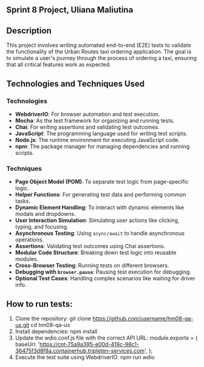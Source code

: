 ## Sprint 8 Project, Uliana Maliutina

## Description
This project involves writing automated end-to-end (E2E) tests to validate the functionality of the Urban Routes taxi ordering application. The goal is to simulate a user's journey through the process of ordering a taxi, ensuring that all critical features work as expected.

## Technologies and Techniques Used

### Technologies
- **WebdriverIO**: For browser automation and test execution.
- **Mocha**: As the test framework for organizing and running tests.
- **Chai**: For writing assertions and validating test outcomes.
- **JavaScript**: The programming language used for writing test scripts.
- **Node.js**: The runtime environment for executing JavaScript code.
- **npm**: The package manager for managing dependencies and running scripts.

### Techniques
- **Page Object Model (POM)**: To separate test logic from page-specific logic.
- **Helper Functions**: For generating test data and performing common tasks.
- **Dynamic Element Handling**: To interact with dynamic elements like modals and dropdowns.
- **User Interaction Simulation**: Simulating user actions like clicking, typing, and focusing.
- **Asynchronous Testing**: Using `async/await` to handle asynchronous operations.
- **Assertions**: Validating test outcomes using Chai assertions.
- **Modular Code Structure**: Breaking down test logic into reusable modules.
- **Cross-Browser Testing**: Running tests on different browsers.
- **Debugging with `browser.pause`**: Pausing test execution for debugging.
- **Optional Test Cases**: Handling complex scenarios like waiting for driver info.

## How to run tests:

1. Clone the repository: git clone https://github.com/username/hm08-qa-us.git
cd hm08-qa-us
2. Install dependencies: npm install
3. Update the wdio.conf.js file with the correct API URL: module.exports = {
    baseUrl: 'https://cnt-75a9a395-e00d-419c-98c1-36475f3d8f8a.containerhub.tripleten-services.com',
};
4. Execute the test suite using WebdriverIO: npm run wdio